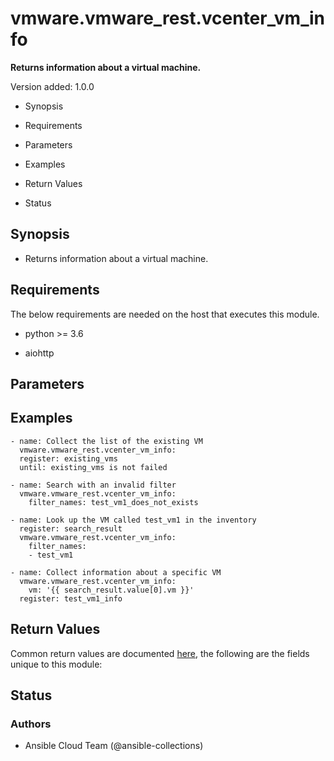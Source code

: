 # vmware.vmware_rest.vcenter_vm_info

**Returns information about a virtual machine.**

Version added: 1.0.0


* Synopsis


* Requirements


* Parameters


* Examples


* Return Values


* Status

## Synopsis


* Returns information about a virtual machine.

## Requirements

The below requirements are needed on the host that executes this
module.


* python >= 3.6


* aiohttp

## Parameters

## Examples

```
- name: Collect the list of the existing VM
  vmware.vmware_rest.vcenter_vm_info:
  register: existing_vms
  until: existing_vms is not failed

- name: Search with an invalid filter
  vmware.vmware_rest.vcenter_vm_info:
    filter_names: test_vm1_does_not_exists

- name: Look up the VM called test_vm1 in the inventory
  register: search_result
  vmware.vmware_rest.vcenter_vm_info:
    filter_names:
    - test_vm1

- name: Collect information about a specific VM
  vmware.vmware_rest.vcenter_vm_info:
    vm: '{{ search_result.value[0].vm }}'
  register: test_vm1_info
```

## Return Values

Common return values are documented [here](https://docs.ansible.com/ansible/latest/reference_appendices/common_return_values.html#common-return-values),
the following are the fields unique to this module:

## Status

### Authors


* Ansible Cloud Team (@ansible-collections)
